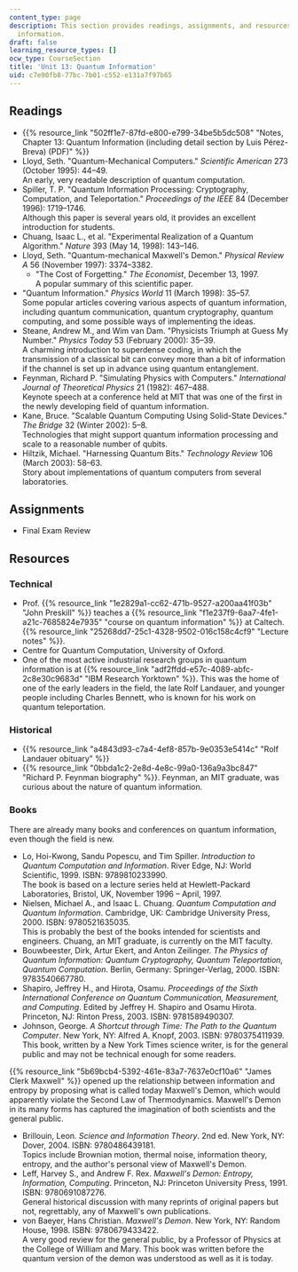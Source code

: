 ```yaml
---
content_type: page
description: This section provides readings, assignments, and resources on quantum
  information.
draft: false
learning_resource_types: []
ocw_type: CourseSection
title: 'Unit 13: Quantum Information'
uid: c7e90fb8-77bc-7b01-c552-e131a7f97b65
---
```

## Readings

- {{% resource_link "502ff1e7-87fd-e800-e799-34be5b5dc508" "Notes, Chapter 13: Quantum Information (including detail section by Luis Pérez-Breva) (PDF)" %}}
- Lloyd, Seth. "Quantum-Mechanical Computers." *Scientific American* 273 (October 1995): 44–49.    
    An early, very readable description of quantum computation.
- Spiller, T. P. "Quantum Information Processing: Cryptography, Computation, and Teleportation." *Proceedings of the IEEE* 84 (December 1996): 1719–1746.    
    Although this paper is several years old, it provides an excellent introduction for students.
- Chuang, Isaac L., et al. "Experimental Realization of a Quantum Algorithm." *Nature* 393 (May 14, 1998): 143–146.
- Lloyd, Seth. "Quantum-mechanical Maxwell's Demon." *Physical Review A* 56 (November 1997): 3374–3382.
    - "The Cost of Forgetting." *The Economist*, December 13, 1997.    
        A popular summary of this scientific paper.
- "Quantum Information." *Physics World* 11 (March 1998): 35–57.    
    Some popular articles covering various aspects of quantum information, including quantum communication, quantum cryptography, quantum computing, and some possible ways of implementing the ideas.
- Steane, Andrew M., and Wim van Dam. "Physicists Triumph at Guess My Number." *Physics Today* 53 (February 2000): 35–39.    
    A charming introduction to superdense coding, in which the transmission of a classical bit can convey more than a bit of information if the channel is set up in advance using quantum entanglement.
- Feynman, Richard P. "Simulating Physics with Computers." *International Journal of Theoretical Physics* 21 (1982): 467–488.    
    Keynote speech at a conference held at MIT that was one of the first in the newly developing field of quantum information.
- Kane, Bruce. "Scalable Quantum Computing Using Solid-State Devices." *The Bridge* 32 (Winter 2002): 5–8.    
    Technologies that might support quantum information processing and scale to a reasonable number of qubits.
- Hiltzik, Michael. "Harnessing Quantum Bits." *Technology Review* 106 (March 2003): 58–63.    
    Story about implementations of quantum computers from several laboratories.

## Assignments

- Final Exam Review

## Resources

### Technical

- Prof. {{% resource_link "1e2829a1-cc62-471b-9527-a200aa41f03b" "John Preskill" %}} teaches a {{% resource_link "f1e237f9-6aa7-4fe1-a21c-7685824e7935" "course on quantum information" %}} at Caltech. {{% resource_link "25268dd7-25c1-4328-9502-016c158c4cf9" "Lecture notes" %}}.
- Centre for Quantum Computation, University of Oxford.
- One of the most active industrial research groups in quantum information is at {{% resource_link "adf2ffdd-e57c-4089-abfc-2c8e30c9683d" "IBM Research Yorktown" %}}. This was the home of one of the early leaders in the field, the late Rolf Landauer, and younger people including Charles Bennett, who is known for his work on quantum teleportation.

### Historical

- {{% resource_link "a4843d93-c7a4-4ef8-857b-9e0353e5414c" "Rolf Landauer obituary" %}}
- {{% resource_link "0bbda1c2-2e8d-4e8c-99a0-136a9a3bc847" "Richard P. Feynman biography" %}}. Feynman, an MIT graduate, was curious about the nature of quantum information.

### Books

There are already many books and conferences on quantum information, even though the field is new.

- Lo, Hoi-Kwong, Sandu Popescu, and Tim Spiller. *Introduction to Quantum Computation and Information*. River Edge, NJ: World Scientific, 1999. ISBN: 9789810233990.    
    The book is based on a lecture series held at Hewlett-Packard Laboratories, Bristol, UK, November 1996 – April, 1997.
- Nielsen, Michael A., and Isaac L. Chuang. *Quantum Computation and Quantum Information*. Cambridge, UK: Cambridge University Press, 2000. ISBN: 9780521635035.    
    This is probably the best of the books intended for scientists and engineers. Chuang, an MIT graduate, is currently on the MIT faculty.
- Bouwbeester, Dirk, Artur Ekert, and Anton Zeilinger. *The Physics of Quantum Information: Quantum Cryptography, Quantum Teleportation, Quantum Computation*. Berlin, Germany: Springer-Verlag, 2000. ISBN: 9783540667780.
- Shapiro, Jeffrey H., and Hirota, Osamu. *Proceedings of the Sixth International Conference on Quantum Communication, Measurement, and Computing*. Edited by Jeffrey H. Shapiro and Osamu Hirota. Princeton, NJ: Rinton Press, 2003. ISBN: 9781589490307.
- Johnson, George. *A Shortcut through Time: The Path to the Quantum Computer*. New York, NY: Alfred A. Knopf, 2003. ISBN: 9780375411939.    
    This book, written by a New York Times science writer, is for the general public and may not be technical enough for some readers.

{{% resource_link "5b69bcb4-5392-461e-83a7-7637e0cf10a6" "James Clerk Maxwell" %}} opened up the relationship between information and entropy by proposing what is called today Maxwell's Demon, which would apparently violate the Second Law of Thermodynamics. Maxwell's Demon in its many forms has captured the imagination of both scientists and the general public.

- Brillouin, Leon. *Science and Information Theory*. 2nd ed. New York, NY: Dover, 2004. ISBN: 9780486439181.    
    Topics include Brownian motion, thermal noise, information theory, entropy, and the author's personal view of Maxwell's Demon.
- Leff, Harvey S., and Andrew F. Rex. *Maxwell's Demon: Entropy, Information, Computing*. Princeton, NJ: Princeton University Press, 1991. ISBN: 9780691087276.    
    General historical discussion with many reprints of original papers but not, regrettably, any of Maxwell's own publications.
- von Baeyer, Hans Christian. *Maxwell's Demon*. New York, NY: Random House, 1998. ISBN: 9780679433422.    
    A very good review for the general public, by a Professor of Physics at the College of William and Mary. This book was written before the quantum version of the demon was understood as well as it is today.